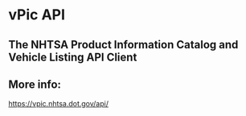 # vPic API

## The NHTSA Product Information Catalog and Vehicle Listing API Client

## More info:

https://vpic.nhtsa.dot.gov/api/
